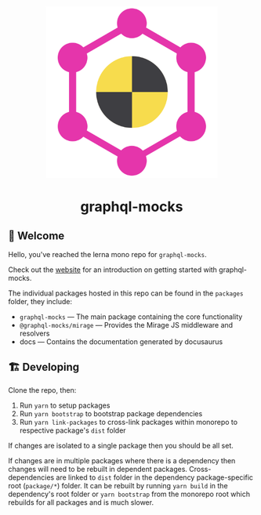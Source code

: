 <p align="center">
  <img width="350" src="./packages/docs/static/img/logo.svg" />
  <h1 align="center">graphql-mocks</h1>
</p>

## 👋 Welcome

Hello, you've reached the lerna mono repo for `graphql-mocks`.

Check out the [website](https://www.graphql-mocks.com) for an introduction on getting started with graphql-mocks.

The individual packages hosted in this repo can be found in the `packages` folder, they include:

- `graphql-mocks` — The main package containing the core functionality
- `@graphql-mocks/mirage` — Provides the Mirage JS middleware and resolvers
- docs — Contains the documentation generated by docusaurus

## 🏗 Developing

Clone the repo, then:

1. Run `yarn` to setup packages
2. Run `yarn bootstrap` to bootstrap package dependencies
3. Run `yarn link-packages` to cross-link packages within monorepo to respective package's `dist` folder

If changes are isolated to a single package then you should be all set.

If changes are in multiple packages where there is a dependency then changes will need to be rebuilt in dependent packages. Cross-dependencies are linked to `dist` folder in the dependency package-specific root (`package/*`) folder. It can be rebuilt by running `yarn build` in the dependency's root folder or `yarn bootstrap` from the monorepo root which rebuilds for all packages and is much slower.